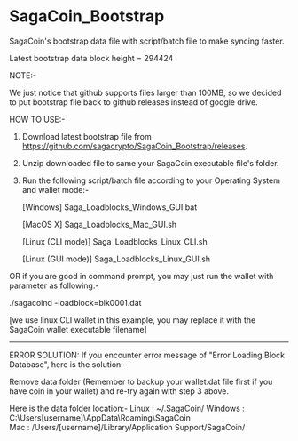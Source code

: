 # SagaCoin_Bootstrap
SagaCoin's bootstrap data file with script/batch file to make syncing faster.

Latest bootstrap data block height = 294424

NOTE:-

We just notice that github supports files larger than 100MB, so we decided to put bootstrap file back to github releases instead of google drive.

HOW TO USE:-

1) Download latest bootstrap file from https://github.com/sagacrypto/SagaCoin_Bootstrap/releases.

2) Unzip downloaded file to same your SagaCoin executable file's folder.

3) Run the following script/batch file according to your Operating System and wallet mode:-

   [Windows] Saga_Loadblocks_Windows_GUI.bat
   
   [MacOS X] Saga_Loadblocks_Mac_GUI.sh
   
   [Linux (CLI mode)] Saga_Loadblocks_Linux_CLI.sh
   
   [Linux (GUI mode)] Saga_Loadblocks_Linux_GUI.sh
   
   
   
OR if you are good in command prompt, you may just run the wallet with parameter as following:-

   ./sagacoind -loadblock=blk0001.dat
   
   [we use linux CLI wallet in this example, you may replace it with the SagaCoin wallet executable filename]
   
   
-----------------------------------------------------------------   
   
ERROR SOLUTION: If you encounter error message of "Error Loading Block Database", here is the solution:-

   Remove data folder (Remember to backup your wallet.dat file first if you have coin in your wallet) and re-try again with step 3 above.
   
   Here is the data folder location:-
      Linux : ~/.SagaCoin/
      Windows : C:\Users\[username]\AppData\Roaming\SagaCoin\
      Mac : /Users/[username]/Library/Application Support/SagaCoin/
      
      